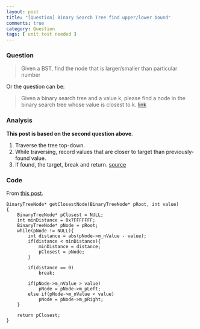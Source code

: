 ```yaml
---
layout: post
title: "[Question] Binary Search Tree find upper/lower bound"
comments: true
category: Question
tags: [ unit test needed ]
---
```



### Question 

> Given a BST, find the node that is larger/smaller than particular number 

Or the question can be: 

> Given a binary search tree and a value k, please find a node in the binary search tree whose value is closest to k. [link](http://codercareer.blogspot.sg/2013/03/no-45-closest-node-in-binary-search-tree_2.html)

### Analysis 

__This post is based on the second question above__.

1. Traverse the tree top-down. 
2. While traversing, record values that are closer to target than previously-found value. 
3. If found, the target, break and return. [source](http://stackoverflow.com/a/6209372)

### Code

From [this post](http://codercareer.blogspot.sg/2013/03/no-45-closest-node-in-binary-search-tree_2.html).

    BinaryTreeNode* getClosestNode(BinaryTreeNode* pRoot, int value)
    {
        BinaryTreeNode* pClosest = NULL;
        int minDistance = 0x7FFFFFFF;
        BinaryTreeNode* pNode = pRoot;
        while(pNode != NULL){
            int distance = abs(pNode->m_nValue - value);
            if(distance < minDistance){
                minDistance = distance;
                pClosest = pNode;
            }

            if(distance == 0)
                break;

            if(pNode->m_nValue > value)
                pNode = pNode->m_pLeft;
            else if(pNode->m_nValue < value)
                pNode = pNode->m_pRight;
        }

        return pClosest;
    }